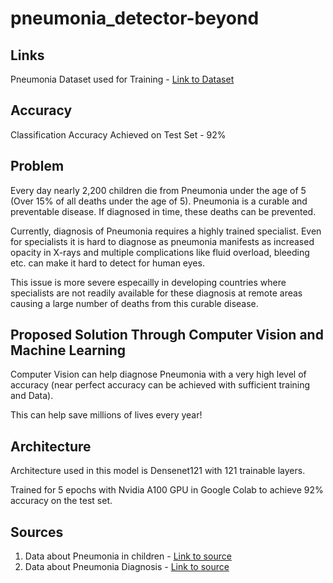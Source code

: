 # pneumonia_detector-beyond

## Links

Pneumonia Dataset used for Training - [Link to Dataset](https://www.kaggle.com/datasets/paultimothymooney/chest-xray-pneumonia)

## Accuracy

Classification Accuracy Achieved on Test Set - 92% 


## Problem


Every day nearly 2,200 children die from Pneumonia under the age of 5 (Over 15% of all deaths under the age of 5). Pneumonia is a curable and preventable disease. If diagnosed in time, these deaths can be prevented. 

Currently, diagnosis of Pneumonia requires a highly trained specialist. Even for specialists it is hard to diagnose as pneumonia manifests as increased opacity in X-rays and multiple complications like fluid overload, bleeding etc. can make it hard to detect for human eyes. 

This issue is more severe especailly in developing countries where specialists are not readily available for these diagnosis at remote areas causing a large number of deaths from this curable disease.


## Proposed Solution Through Computer Vision and Machine Learning

Computer Vision can help diagnose Pneumonia with a very high level of accuracy (near perfect accuracy can be achieved with sufficient training and Data). 

This can help save millions of lives every year!


## Architecture 

Architecture used in this model is Densenet121 with 121 trainable layers. 

Trained for 5 epochs with Nvidia A100 GPU in Google Colab to achieve 92% accuracy on the test set.


## Sources
1. Data about Pneumonia in children - [Link to source](https://www.business-standard.com/article/health/pneumonia-kills-one-child-every-39-seconds-127-000-died-in-india-2018-pneumonia-cause-data-119111300489_1.html)
2. Data about Pneumonia Diagnosis - [Link to source](https://www.kaggle.com/c/rsna-pneumonia-detection-challenge)
